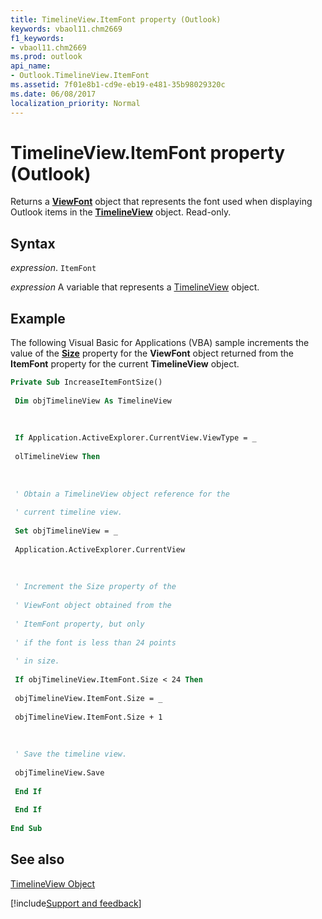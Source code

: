 ```yaml
---
title: TimelineView.ItemFont property (Outlook)
keywords: vbaol11.chm2669
f1_keywords:
- vbaol11.chm2669
ms.prod: outlook
api_name:
- Outlook.TimelineView.ItemFont
ms.assetid: 7f01e8b1-cd9e-eb19-e481-35b98029320c
ms.date: 06/08/2017
localization_priority: Normal
---
```



# TimelineView.ItemFont property (Outlook)

Returns a  **[ViewFont](Outlook.ViewFont.md)** object that represents the font used when displaying Outlook items in the **[TimelineView](Outlook.TimelineView.md)** object. Read-only.


## Syntax

_expression_. `ItemFont`

_expression_ A variable that represents a [TimelineView](Outlook.TimelineView.md) object.


## Example

The following Visual Basic for Applications (VBA) sample increments the value of the  **[Size](Outlook.ViewFont.Size.md)** property for the **ViewFont** object returned from the **ItemFont** property for the current **TimelineView** object.


```vb
Private Sub IncreaseItemFontSize() 
 
 Dim objTimelineView As TimelineView 
 
 
 
 If Application.ActiveExplorer.CurrentView.ViewType = _ 
 
 olTimelineView Then 
 
 
 
 ' Obtain a TimelineView object reference for the 
 
 ' current timeline view. 
 
 Set objTimelineView = _ 
 
 Application.ActiveExplorer.CurrentView 
 
 
 
 ' Increment the Size property of the 
 
 ' ViewFont object obtained from the 
 
 ' ItemFont property, but only 
 
 ' if the font is less than 24 points 
 
 ' in size. 
 
 If objTimelineView.ItemFont.Size < 24 Then 
 
 objTimelineView.ItemFont.Size = _ 
 
 objTimelineView.ItemFont.Size + 1 
 
 
 
 ' Save the timeline view. 
 
 objTimelineView.Save 
 
 End If 
 
 End If 
 
End Sub
```


## See also


[TimelineView Object](Outlook.TimelineView.md)

[!include[Support and feedback](~/includes/feedback-boilerplate.md)]